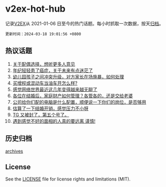 # v2ex-hot-hub

 记录[V2EX](https://www.v2ex.com/)从 2021-01-06 日至今的热门话题。每小时抓取一次数据，按天[归档](archives)。

`更新时间：2024-03-18 19:01:56 +0800`

## 热议话题

1. [关于配偶选择，想听更多人意见](https://www.v2ex.com/t/1024591)
1. [年纪轻轻患了癌症，关于未来有点迷茫了](https://www.v2ex.com/t/1024660)
1. [幼儿园孩子之间冲突升级，对方家长在场施暴，如何处理](https://www.v2ex.com/t/1024723)
1. [买增程或混动车当油车开怎么样?](https://www.v2ex.com/t/1024601)
1. [感觉网络世界最近这几年变得越来越无聊了](https://www.v2ex.com/t/1024512)
1. [各位在结婚后，家庭财产如何管理？各管各的，还是交给老婆](https://www.v2ex.com/t/1024518)
1. [公司给你们配的电脑是什么配置，顺便说一下你们的岗位，是否够用](https://www.v2ex.com/t/1024571)
1. [估算了一下结婚开销，感觉压力不小呀](https://www.v2ex.com/t/1024602)
1. [TG 又被封了，第五个号了。](https://www.v2ex.com/t/1024560)
1. [遇到感觉不好的面相的人真的要远离 谨慎!](https://www.v2ex.com/t/1024497)

## 历史归档

[archives](archives)

## License

See the [LICENSE](LICENSE) file for license rights and limitations (MIT).
